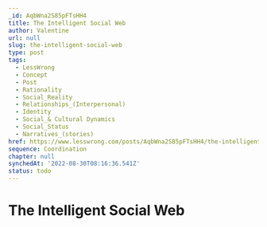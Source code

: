 ```yaml
---
_id: AqbWna2S85pFTsHH4
title: The Intelligent Social Web
author: Valentine
url: null
slug: the-intelligent-social-web
type: post
tags:
  - LessWrong
  - Concept
  - Post
  - Rationality
  - Social_Reality
  - Relationships_(Interpersonal)
  - Identity
  - Social_& Cultural Dynamics
  - Social_Status
  - Narratives_(stories)
href: https://www.lesswrong.com/posts/AqbWna2S85pFTsHH4/the-intelligent-social-web
sequence: Coordination
chapter: null
synchedAt: '2022-08-30T08:16:36.541Z'
status: todo
---
```


# The Intelligent Social Web

